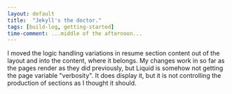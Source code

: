 ```yaml
---
layout: default
title:  "Jekyll's the doctor."
tags: [build-log, getting-started]
time-comment: ...middle of the afternoon...
---
```


I moved the logic handling variations in resume section content out of the layout and into the content, where it belongs. My changes work in so far as the pages render as they did previously,  but  Liquid is somehow not getting the page variable "verbosity". It does display it, but it is not controlling the production of sections as I thought it should.
